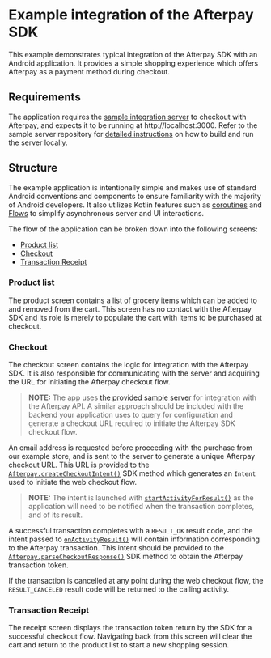 # Example integration of the Afterpay SDK

This example demonstrates typical integration of the Afterpay SDK with an Android application. It provides a simple shopping experience which offers Afterpay as a payment method during checkout.

## Requirements

The application requires the [sample integration server][sample-server] to checkout with Afterpay, and expects it to be running at http://localhost:3000. Refer to the sample server repository for [detailed instructions][sample-server-instructions] on how to build and run the server locally.

## Structure

The example application is intentionally simple and makes use of standard Android conventions and components to ensure familiarity with the majority of Android developers. It also utilizes Kotlin features such as [coroutines][kotlin-coroutines] and [Flows][kotlin-flow] to simplify asynchronous server and UI interactions.

The flow of the application can be broken down into the following screens:

- [Product list](#product-list)
- [Checkout](#checkout)
- [Transaction Receipt](#transaction-receipt)

### Product list

The product screen contains a list of grocery items which can be added to and removed from the cart. This screen has no contact with the Afterpay SDK and its role is merely to populate the cart with items to be purchased at checkout.

### Checkout

The checkout screen contains the logic for integration with the Afterpay SDK. It is also responsible for communicating with the server and acquiring the URL for initiating the Afterpay checkout flow.

> **NOTE:** The app uses [the provided sample server][sample-server] for integration with the Afterpay API. A similar approach should be included with the backend your application uses to query for configuration and generate a checkout URL required to initiate the Afterpay SDK checkout flow.

An email address is requested before proceeding with the purchase from our example store, and is sent to the server to generate a unique Afterpay checkout URL. This URL is provided to the [`Afterpay.createCheckoutIntent()`][sdk-create-checkout] SDK method which generates an `Intent` used to initiate the web checkout flow.

> **NOTE:** The intent is launched with [`startActivityForResult()`][activity-start] as the application will need to be notified when the transaction completes, and of its result.

A successful transaction completes with a `RESULT_OK` result code, and the intent passed to [`onActivityResult()`][activity-result] will contain information corresponding to the Afterpay transaction. This intent should be provided to the [`Afterpay.parseCheckoutResponse()`][sdk-parse-response] SDK method to obtain the Afterpay transaction token.

If the transaction is cancelled at any point during the web checkout flow, the `RESULT_CANCELED` result code will be returned to the calling activity.

### Transaction Receipt

The receipt screen displays the transaction token return by the SDK for a successful checkout flow. Navigating back from this screen will clear the cart and return to the product list to start a new shopping session.

<!-- Links: -->
[activity-start]: https://developer.android.com/reference/android/app/Activity#startActivityForResult(android.content.Intent,%20int)
[activity-result]: https://developer.android.com/reference/android/app/Activity#onActivityResult(int,%20int,%20android.content.Intent)
[kotlin-coroutines]: https://developer.android.com/kotlin/coroutines
[kotlin-flow]: https://kotlinlang.org/docs/reference/coroutines/flow.html
[sample-server]: https://github.com/AfterpayTouch/afterpay-example-server
[sample-server-instructions]: https://github.com/AfterpayTouch/afterpay-example-server#getting-started
[sdk-create-checkout]: https://github.com/AfterpayTouch/afterpay-android/blob/master/afterpay/src/main/kotlin/com/afterpay/android/Afterpay.kt#L19
[sdk-parse-response]: https://github.com/AfterpayTouch/afterpay-android/blob/master/afterpay/src/main/kotlin/com/afterpay/android/Afterpay.kt#L30
